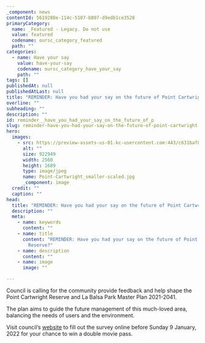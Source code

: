 ```yaml
---
_component: news
contentId: 5619288e-114c-5107-b897-d9edb1ce3528
primaryCategory:
  name: _Featured - Legacy. Do not use
  value: featured
  codename: oursc_category_featured
  path: ""
categories:
  - name: Have your say
    value: have-your-say
    codename: oursc_category_have_your_say
    path: ""
tags: []
publishedAt: null
publishedAtLast: null
title: "REMINDER: Have you had your say on the future of Point Cartwright Reserve?"
overline: ""
subheading: ""
description: ""
id: reminder__have_you_had_your_say_on_the_future_of_p
slug: reminder-have-you-had-your-say-on-the-future-of-point-cartwright-reserve
hero:
  images:
    - src: https://preview-assets-us-01.kc-usercontent.com:443/c631baf8-1b46-001f-580c-d0001b68b4a8/58b4a0ab-5e1f-4bf5-bf95-1297ba206b38/Point-Cartwright_smaller-scaled.jpg
      alt: ""
      size: 922949
      width: 2560
      height: 1689
      type: image/jpeg
      name: Point-Cartwright_smaller-scaled.jpg
      _component: image
  credit: ""
  caption: ""
head:
  title: "REMINDER: Have you had your say on the future of Point Cartwright Reserve?"
  description: ""
  meta:
    - name: keywords
      content: ""
    - name: title
      content: "REMINDER: Have you had your say on the future of Point Cartwright
        Reserve?"
    - name: description
      content: ""
    - name: image
      image: ""

---
```

Council is calling for the community provide feedback and help shape the Point Cartwright Reserve and La Balsa Park Master Plan 2021-2041.

The plan aims to guide the future management of this much-loved area, balancing the needs of users and the environment.

Visit council’s [website](https://haveyoursay.sunshinecoast.qld.gov.au/point-cartwright-la-balsa-park-master-plan)
&#x20;to fill out the survey online before Sunday 9 January, 2022 for your chance to win a double movie pass.
